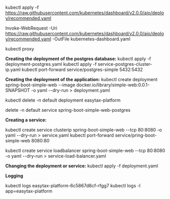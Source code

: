 kubectl apply -f https://raw.githubusercontent.com/kubernetes/dashboard/v2.0.0/aio/deploy/recommended.yaml

Invoke-WebRequest -Uri https://raw.githubusercontent.com/kubernetes/dashboard/v2.0.0/aio/deploy/recommended.yaml -OutFile kubernetes-dashboard.yaml

kubectl proxy


**Creating the deployment of the postgres database:**
kubectl apply -f deployment-postgres.yaml
kubectl apply -f service-postgres-cluster-ip.yaml
kubectl port-forward service/postgres-simple 5432:5432

**Creating the deployment of the application:**
kubectl create deployment spring-boot-simple-web --image docker.io/library/simple-web:0.0.1-SNAPSHOT -o yaml --dry-run > deployment.yaml



kubectl delete -n default deployment easytax-platform

delete -n default service spring-boot-simple-web-postgres


**Creating a service:**

kubectl create service clusterip spring-boot-simple-web --tcp 80:8080 -o yaml --dry-run > service.yaml
kubectl port-forward service/pring-boot-simple-web 8080:80

kubectl create service loadbalancer spring-boot-simple-web --tcp 80:8080 -o yaml --dry-run > service-load-balancer.yaml

**Changing the deployment or service:**
kubectl apply -f deployment.yaml


**Logging**

kubectl logs easytax-platform-6c5867d8cf-rfgg7
kubectl logs -l app=easytax-platform





